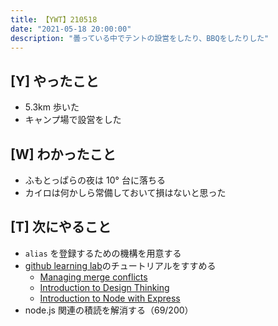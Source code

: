 ```yaml
---
title: 【YWT】210518
date: "2021-05-18 20:00:00"
description: "曇っている中でテントの設営をしたり、BBQをしたりした"
---
```


## [Y] やったこと

- 5.3km 歩いた
- キャンプ場で設営をした

## [W] わかったこと

- ふもとっぱらの夜は 10° 台に落ちる
- カイロは何かしら常備しておいて損はないと思った

## [T] 次にやること

- `alias` を登録するための機構を用意する
- [github learning lab](https://lab.github.com/githubtraining)のチュートリアルをすすめる
  - [Managing merge conflicts](https://lab.github.com/githubtraining/managing-merge-conflicts)
  - [Introduction to Design Thinking](https://lab.github.com/githubtraining/introduction-to-design-thinking)
  - [Introduction to Node with Express](https://lab.github.com/everydeveloper/introduction-to-node-with-express)
- node.js 関連の積読を解消する（69/200）

<!-- https://twitter.com/camomile_cafe/status/1395002805778194437?s=20 -->
